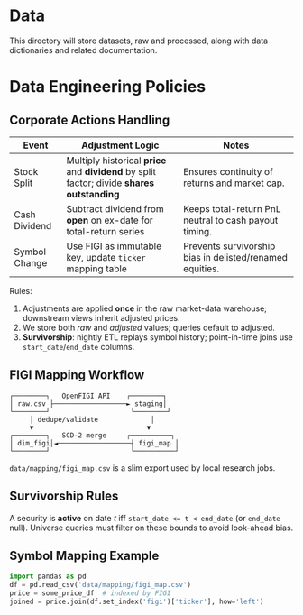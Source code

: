 # Data

This directory will store datasets, raw and processed, along with data dictionaries and related documentation.

# Data Engineering Policies

## Corporate Actions Handling

| Event | Adjustment Logic | Notes |
|-------|------------------|-------|
| Stock Split | Multiply historical **price** and **dividend** by split factor; divide **shares outstanding** | Ensures continuity of returns and market cap. |
| Cash Dividend | Subtract dividend from **open** on ex-date for total-return series | Keeps total-return PnL neutral to cash payout timing. |
| Symbol Change | Use FIGI as immutable key, update `ticker` mapping table | Prevents survivorship bias in delisted/renamed equities. |

Rules:
1. Adjustments are applied **once** in the raw market-data warehouse; downstream views inherit adjusted prices.
2. We store both *raw* and *adjusted* values; queries default to adjusted.
3. **Survivorship**: nightly ETL replays symbol history; point-in-time joins use `start_date`/`end_date` columns.

## FIGI Mapping Workflow

```
┌────────┐   OpenFIGI API    ┌────────┐
│ raw.csv ├──────────────────► staging│
└────────┘                    └────────┘
     │ dedupe/validate             │
     ▼                            ▼
┌────────┐   SCD-2 merge     ┌──────────┐
│ dim_figi│◄──────────────────┤ figi_map │
└────────┘                    └──────────┘
```

`data/mapping/figi_map.csv` is a slim export used by local research jobs.

## Survivorship Rules

A security is **active** on date *t* iff `start_date <= t < end_date` (or `end_date` null). Universe queries must filter on these bounds to avoid look-ahead bias.

## Symbol Mapping Example

```python
import pandas as pd
df = pd.read_csv('data/mapping/figi_map.csv')
price = some_price_df  # indexed by FIGI
joined = price.join(df.set_index('figi')['ticker'], how='left')
